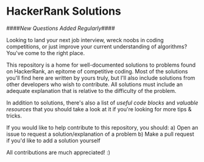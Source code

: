 # HackerRank Solutions #

####*New Questions Added Regularly*####

Looking to land your next job interview, wreck noobs in coding competitions, or just improve
your current understanding of algorithms? You've come to the right place.

This repository is a home for well-documented solutions to problems found on HackerRank, an epitome of competitive coding. Most of the solutions you'll find here are written by yours truly, but I'll also 
include solutions from other developers who wish to contribute. All solutions must include an
adequate explanation that is relative to the difficulty of the problem.

In addition to solutions, there's also a list of *useful code blocks* and *valuable resources* that 
you should take a look at it if you're looking for more tips & tricks.

If you would like to help contribute to this repository, you should:
a) Open an issue to request a solution/explanation of a problem
b) Make a pull request if you'd like to add a solution yourself

All contributions are much appreciated! :)
